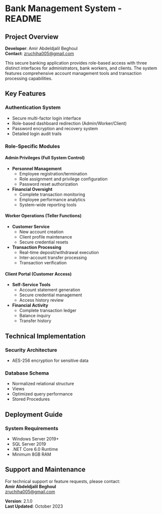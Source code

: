 # Bank Management System - README

## Project Overview
**Developer**: Amir Abdeldjalil Beghoul  
**Contact**: zruchiha005@gmail.com  

This secure banking application provides role-based access with three distinct interfaces for administrators, bank workers, and clients. The system features comprehensive account management tools and transaction processing capabilities.

## Key Features

### Authentication System
- Secure multi-factor login interface
- Role-based dashboard redirection (Admin/Worker/Client)
- Password encryption and recovery system
- Detailed login audit trails

### Role-Specific Modules

#### Admin Privileges (Full System Control)
- **Personnel Management**
  - Employee registration/termination
  - Role assignment and privilege configuration
  - Password reset authorization
- **Financial Oversight**
  - Complete transaction monitoring
  - Employee performance analytics
  - System-wide reporting tools

#### Worker Operations (Teller Functions)
- **Customer Service**
  - New account creation
  - Client profile maintenance
  - Secure credential resets
- **Transaction Processing**
  - Real-time deposit/withdrawal execution
  - Inter-account transfer processing
  - Transaction verification

#### Client Portal (Customer Access)
- **Self-Service Tools**
  - Account statement generation
  - Secure credential management
  - Access history review
- **Financial Activity**
  - Complete transaction ledger
  - Balance inquiry
  - Transfer history

## Technical Implementation

### Security Architecture
- AES-256 encryption for sensitive data

### Database Schema
- Normalized relational structure
- Views
- Optimized query performance
- Stored Procedures

## Deployment Guide

### System Requirements
- Windows Server 2019+
- SQL Server 2019
- .NET Core 6.0 Runtime
- Minimum 8GB RAM

## Support and Maintenance
For technical support or feature requests, please contact:  
**Amir Abdeldjalil Beghoul**  
zruchiha005@gmail.com  

**Version**: 2.1.0  
**Last Updated**: October 2023